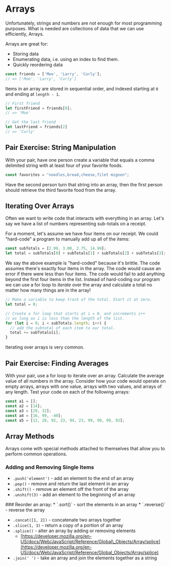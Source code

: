 # Arrays

Unfortunately, strings and numbers are not enough for most programming purposes. What is needed are collections of data that we can use efficiently, Arrays.

Arrays are great for:

* Storing data
* Enumerating data, i.e. using an index to find them.
* Quickly reordering data

```javascript
const friends = ['Moe', 'Larry', 'Curly'];
// => ['Moe', 'Larry', 'Curly']
```

Items in an array are stored in sequential order, and indexed starting at `0` and ending at `length - 1`.

```javascript
// First friend
let firstFriend = friends[0];
// => 'Moe'

// Get the last friend
let lastFriend = friends[2]
// => 'Curly'
```

## Pair Exercise: String Manipulation

With your pair, have one person create a variable that equals a comma delimited string with at least four of your favorite foods.

```javascript
const favorites = "noodles,bread,cheese,filet mignon";
```

Have the second person turn that string into an array, then the first person should retrieve the third favorite food from the array.

## Iterating Over Arrays

Often we want to write code that interacts with everything in an array. Let's say we have a list of numbers representing sub-totals on a receipt.

For a moment, let's assume we have four items on our receipt. We could "hard-code" a program to manually add up all of the items:

```javascript
const subTotals = [2.99, 3.00, 2.75, 14.99];
let total = subTotals[0] + subTotals[1] + subTotals[2] + subTotals[3];
```

We say the above example is "hard-coded" because it's brittle. The code assumes there's exactly four items in the array. The code would cause an error if there were less than four items. The code would fail to add anything beyond the first four items in the list. Instead of hard-coding our program we can use a for loop to _iterate_ over the array and calculate a total no matter how many things are in the array!

```javascript
// Make a variable to keep track of the total. Start it at zero.
let total = 0;

// Create a for loop that starts at i = 0, and increments i++
// as long as i is less than the length of the list.
for (let i = 0; i < subTotals.length; i++) {
  // add the subtotal of each item to our total.
  total += subTotals[i];
}
```

Iterating over arrays is very common.

## Pair Exercise: Finding Averages

With your pair, use a for loop to iterate over an array. Calculate the average value of all numbers in the array. Consider how your code would operate on empty arrays, arrays with one value, arrays with two values, and arrays of any length. Test your code on each of the following arrays:

```javascript
const a1 = [];
const a2 = [14];
const a3 = [29, 32];
const a4 = [16, 99, -40];
const a5 = [12, 28, 92, 23, 94, 23, 99, 99, 99, 92];
```

## Array Methods

Arrays come with special methods attached to themselves that allow you to perform common operations.

### Adding and Removing Single Items

* `.push('element')` - add an element to the end of an array
* `.pop()` - remove and return the last element in an array
* `.shift()` - remove an element off the front of the array
* `.unshift(3)` - add an element to the beginning of an array

 \#\#\# Reorder an array: \* \`.sort\(\)\` - sort the elements in an array \* \`.reverse\(\)\` - reverse the array

* `.concat([1, 2])` - concatenate two arrays together
* `.slice(1, 3)` - return a copy of a portion of an array
* `.splice()` - alter an array by adding or removing elements
  * [https://developer.mozilla.org/en-US/docs/Web/JavaScript/Reference/Global\_Objects/Array/splice](https://developer.mozilla.org/en-US/docs/Web/JavaScript/Reference/Global_Objects/Array/splice)
* `.join(' ')` - take an array and join the elements together as a string


